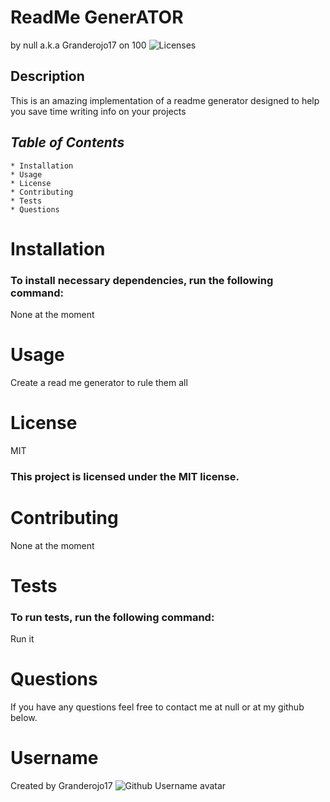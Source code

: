  # **ReadMe GenerATOR** 
  by null a.k.a Granderojo17 on 100
  ![Licenses](https://img.shields.io/badge/license-MIT-blue.svg)
   
  ## **Description** 
   
  This is an amazing implementation of a readme generator designed to help you save time writing info on your projects
  ## ***Table of Contents***
    * Installation
    * Usage
    * License
    * Contributing
    * Tests
    * Questions
  # **Installation**
   
  ### To install necessary dependencies, run the following command:
   None at the moment
  # **Usage**
  Create a read me generator to rule them all
  # **License**
  MIT
  ### This project is licensed under the MIT license.
  # **Contributing** 
   None at the moment
  # **Tests**  
  ### To run tests, run the following command:
  Run it
  # **Questions** 
  If you have any questions feel free to contact me at null or at my github below.
  
  # **Username** 
  Created by 
  Granderojo17
  ![Github Username avatar]( https://avatars3.githubusercontent.com/u/38540605?v=4)
